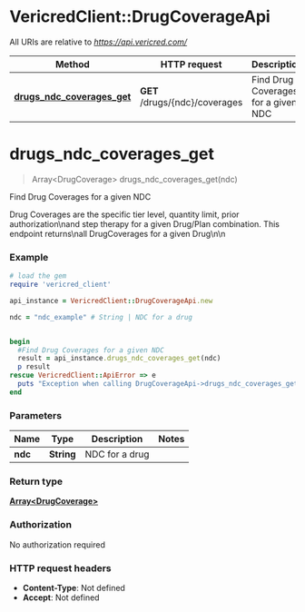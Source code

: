 # VericredClient::DrugCoverageApi

All URIs are relative to *https://api.vericred.com/*

Method | HTTP request | Description
------------- | ------------- | -------------
[**drugs_ndc_coverages_get**](DrugCoverageApi.md#drugs_ndc_coverages_get) | **GET** /drugs/{ndc}/coverages | Find Drug Coverages for a given NDC


# **drugs_ndc_coverages_get**
> Array&lt;DrugCoverage&gt; drugs_ndc_coverages_get(ndc)

Find Drug Coverages for a given NDC

Drug Coverages are the specific tier level, quantity limit, prior authorization\nand step therapy for a given Drug/Plan combination.  This endpoint returns\nall DrugCoverages for a given Drug\n\n

### Example
```ruby
# load the gem
require 'vericred_client'

api_instance = VericredClient::DrugCoverageApi.new

ndc = "ndc_example" # String | NDC for a drug


begin
  #Find Drug Coverages for a given NDC
  result = api_instance.drugs_ndc_coverages_get(ndc)
  p result
rescue VericredClient::ApiError => e
  puts "Exception when calling DrugCoverageApi->drugs_ndc_coverages_get: #{e}"
end
```

### Parameters

Name | Type | Description  | Notes
------------- | ------------- | ------------- | -------------
 **ndc** | **String**| NDC for a drug | 

### Return type

[**Array&lt;DrugCoverage&gt;**](DrugCoverage.md)

### Authorization

No authorization required

### HTTP request headers

 - **Content-Type**: Not defined
 - **Accept**: Not defined



